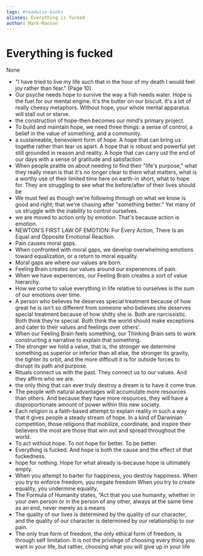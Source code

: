 ```yaml
---
tags: #readwise-books
aliases: Everything is fucked
author: Mark-Manson
---
```

# Everything is fucked

None

- "I have tried to live my life such that in the hour of my death I would feel joy rather than fear." (Page 10)
- Our psyche needs hope to survive the way a fish needs water.
  Hope is the fuel for our mental engine. It's the butter on our biscuit. It's a lot of really cheesy metaphors. Without hope, your whole mental apparatus will stall out or starve.
- the construction of hope-then becomes our mind's primary project.
- To build and maintain hope, we need three things: a sense of control, a belief in the value of something, and a community.
- a sustaineable, benevolent form of hope. A hope that can bring us togethe rather than tear us apart. A hope that is robust and powerful yet still grounded in reason and reality. A hope that can carry ust the end of our days with a sense of gratitude and satisfaction
- When people prattle on about needing to find their "life's purpose," what they really mean is that it's no longer clear to them what matters, what is a worthy use of their limited time here on earth-in short, what to hope for. They are struggling to see what the before/after of their lives should be
- We must feel as though we're following through on what we know is good and right; that we're chasing after "something better." Yet many of us struggle with the inability to control ourselves.
- we are moved to action only by emotion. That's because action is emotion.
- NEWTON'S FIRST LAW OF EMOTION: For Every Action, There Is an Equal and Opposite Emotional Reaction.
- Pain causes moral gaps.
- When confronted with moral gaps, we develop overwhelming emotions toward equalization, or a return to moral equality.
- Moral gaps are where our values are born.
- Feeling Brain creates our values around our experiences of pain.
- When we have experiences, our Feeling Brain creates a sort of value hierarchy.
- How we come to value everything in life relative to ourselves is the sum of our emotions over time.
- A person who believes he deserves special treatment because of how great he is isn't so different from someone who believes she deserves special treatment because of how shitty she is. Both are narcissistic. Both think they're special. Both think the world should make exceptions and cater to their values and feelings over others'.
- When our Feeling Brain feels something, our Thinking Brain sets to work constructing a narrative to explain that something.
- The stronger we hold a value, that is, the stronger we determine something as superior or inferior than all else, the stronger its gravity, the tighter its orbit, and the more difficult it is for outside forces to disrupt its path and purpose.
- Rituals connect us with the past. They connect us to our values. And they affirm who we are.
- the only thing that can ever truly destroy a dream is to have it come true.
- The people with natural advantages will accumulate more resources than others. And because they have more resources, they will have a disproportionate amount of power within this new society.
- Each religion is a faith-based attempt to explain reality in such a way that it gives people a steady stream of hope. In a kind of Darwinian competition, those religions that mobilize, coordinate, and inspire their believers the most are those that win out and spread throughout the world.
- To act without hope. To not hope for better. To be better.
- Everything is fucked. And hope is both the cause and the effect of that fuckedness.
- hope for nothing. Hope for what already is-because hope is ultimately empty.
- When you attempt to barter for happiness, you destroy happiness. When you try to enforce freedom, you negate freedom When you try to create equality, you undermine equality,
- The Formula of Humanity states, “Act that you use humanity, whether in your own person or in the person of any other, always at the same time as an end, never merely as a means
- The quality of our lives is determined by the quality of our character, and the quality of our character is determined by our relationship to our pain.
- The only true form of freedom, the only ethical form of freedom, is through self limitation. It is not the privilege of choosing every thing you want in your life, but rather, choosing what you will give up in your life
